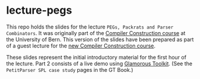 # lecture-pegs

This repo holds the slides for the lecture `PEGs, Packrats and Parser Combinators`.
It was originally part of the [Compiler Construction course](https://github.com/onierstrasz/course-compiler-construction) at the University of Bern.
This version of the slides have been prepared as part of a guest lecture for the [new Compiler Construction course](https://seg.inf.unibe.ch/teaching/current/cc/).

These slides represent the initial introductory material for the first hour of the lecture.
Part 2 consists of a live demo using [Glamorous Toolkit](https://gtoolkit.com).
(See the `PetitParser SPL case study` pages in the GT Book.)

